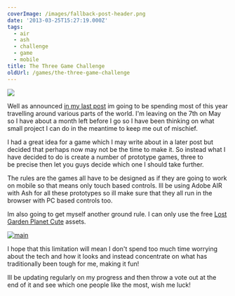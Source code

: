 ```yaml
---
coverImage: /images/fallback-post-header.png
date: '2013-03-25T15:27:19.000Z'
tags:
  - air
  - ash
  - challenge
  - game
  - mobile
title: The Three Game Challenge
oldUrl: /games/the-three-game-challenge
---
```


![](/wp-content/uploads/2013/03/c05c1aa4a34153cda98d2ed3964498f6.png)

Well as announced [in my last post](/posts/my-2013/) im going to be spending most of this year travelling around various parts of the world. I'm leaving on the 7th on May so I have about a month left before I go so I have been thinking on what small project I can do in the meantime to keep me out of mischief.

<!-- more -->

I had a great idea for a game which I may write about in a later post but decided that perhaps now may not be the time to make it. So instead what I have decided to do is create a number of prototype games, three to be precise then let you guys decide which one I should take further.

The rules are the games all have to be designed as if they are going to work on mobile so that means only touch based controls. Ill be using Adobe AIR with Ash for all these prototypes so ill make sure that they all run in the browser with PC based controls too.

Im also going to get myself another ground rule. I can only use the free [Lost Garden Planet Cute](https://www.lostgarden.com/2007/05/dancs-miraculously-flexible-game.html) assets.

[![main](/wp-content/uploads/2013/03/main.png)](/posts/the-three-game-challenge/attachment/main-9/)

I hope that this limitation will mean I don't spend too much time worrying about the tech and how it looks and instead concentrate on what has traditionally been tough for me, making it fun!

Ill be updating regularly on my progress and then throw a vote out at the end of it and see which one people like the most, wish me luck!
